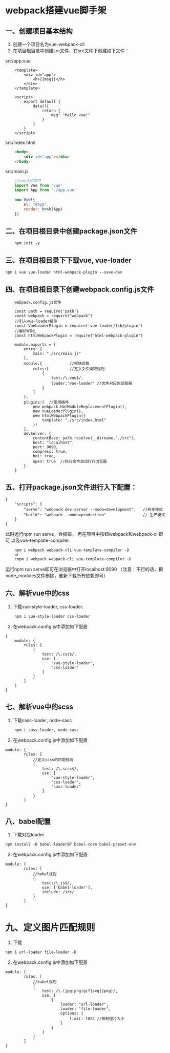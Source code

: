 # webpack搭建vue脚手架

## 一、创建项目基本结构

1. 创建一个项目名为vue-webpack-cli
2. 在项目根目录中创建src文件，在src文件下创建如下文件：

src/app.vue

```
	<template>
		<div id="app">
			<h>{{msg}}</h>
		</div>
	</template>
	
	<script>
		export default {
			data(){
				return {
					msg: "hello vue!"
				}
			}
		}
	</script>

```

src/index.html

```html
	<body>
		<div id="app"></div>
	</body>
```

src/main.js

```js
	//vue入口文件
	import Vue from 'vue'
	import App from './app.vue'
	
	new Vue({
		el: "#app",
		render: h=>h(App)
	})

```

## 二、在项目根目录中创建package.json文件

```
	npm init -y
```

## 三、在项目根目录下下载vue, vue-loader

```
npm i vue vue-loader html-webpack-plugin --save-dev
```

## 四、在项目根目录下创建webpack.config.js文件

```
	webpack.config.js文件
	
	const path = require('path')
	const webpack = require("webpack")
	//引入vue-loader插件
	const VueLoaderPlugin = require('vue-loader/lib/plugin')
	//解析HTML
	const htmlWebpackPlugin = require("html-webpack-plugin")
	
	module.exports = {
		entry: {
			main: "./src/main.js"
		},
		module:{			//模块读取
			rules:[			//定义文件读取规则
				{
					test:/\.vue$/,
					loader:'vue-loader' //文件对应的读取器
				}
			]
		},
		plugins:[  //使用插件
			new webpack.HotModuleReplacementPlugin(),
			new VueLoaderPlugin(),
			new htmlWebpackPlugin({
				template: "./src/index.html"
			})
		],
		devServer: {
			contentBase: path.resolve(__dirname,"./src"),
			host: "localhost",
			port: 9090,
			compress: true,
			hot: true,
			open: true	//执行命令自动打开浏览器
		}
	}

```

## 五、打开package.json文件进行入下配置：

```
{
	"scripts": {
    	"serve": "webpack-dev-server --mode=development", 	//开发模式
    	"build": "webpack --mode=production"				// 生产模式
  	}
}
```

此时运行npm run serve，会报错。
再在项目中按钮webpack和webpack-cli即可
以及vue-template-compiler.
```
	npm i webpack webpack-cli vue-template-compiler -D
	or
	cnpm i webpack webpack-cli vue-template-compiler -D
```

运行npm run serve即可在浏览器中打开localhost:9090
（注意：不行的话，把node_modules文件删除，重新下载所有依赖即可）

## 六、解析vue中的css

1. 下载vue-style-loader, css-loader.

```
	npm i vue-style-loader css-loader
```

2. 在webpack.config.js中添加如下配置

```
{
	module: {
		rules: [
			{
				test: /\.css$/,
				use: [
					"vue-style-loader",
					"css-loader"
				]
			}
		]
	]
}
```

## 七、解析vue中的scss

1. 下载sass-loader, node-sass

```
	npm i sass-loader, node-sass
```

2. 在webpack.config.js中添加如下配置

```
module: {
		rules: [
			//定义scss的匹配规则
			{
				test: /\.scss$/,
				use: [
					"vue-style-loader",
					"css-loader",
					"sass-loader"
				]
			}
		]
}

```

## 八、babel配置

1. 下载对应loader

```
npm install -D babel-loader@7 babel-core babel-preset-env
```

2. 在webpack.config.js中添加如下配置

```
module: {
		rules: [
			//babel规则
			{
				test:/\.js$/,
				use: ['babel-loader'],
    			include: /src/
			}
		]
}
```

# 九、定义图片匹配规则

1. 下载

```
npm i url-loader file-loader -D
```

2. 在webpack.config.js中添加如下配置

```
module: {
		rules: [
			//babel规则
			{
				test: /\.(jpg|png|gif|svg|jpeg)/,
				use: [
					{
						loader: "url-loader",
						loader: "file-loader",
						options: {
							limit: 1024 //限制图片大小
						}
					}
				]
			}
		]
}
```

